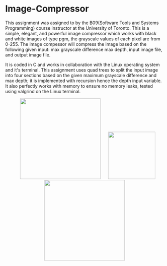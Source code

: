 # Image-Compressor

This assignment was assigned to by the B09(Software Tools and Systems Programming) course instructor at the University of Toronto. This is a simple, elegant, and powerful image compressor which works with black and white images of type pgm, the grayscale values of each pixel are from 0-255. The image compessor will compress the image based on the following given input: max grayscale difference max depth, input image file, and output image file.

It is coded in C and works in collaboration with the Linux operating system and it's terminal. This assignment uses quad trees to split the input image into four sections based on the given maximum grayscale difference and max depth; it is implemented with recursion hence the depth input variable. It also perfectly works with memory to ensure no memory leaks, tested using valgrind on the Linux terminal.

<p align="center" float="left">
  <img src="https://user-images.githubusercontent.com/43008021/62431068-3049e200-b6f2-11e9-9eae-2bcb24ef34f0.jpg" width="256" hspace="20"/>
  <img src="https://user-images.githubusercontent.com/43008021/62431253-dba76680-b6f3-11e9-98b9-e9ed9682b00a.png" width="150"/>
  <img src="https://user-images.githubusercontent.com/43008021/62431223-7784a280-b6f3-11e9-9969-6d62533f8130.jpg" width="256" hspace="20"/>
</p>
